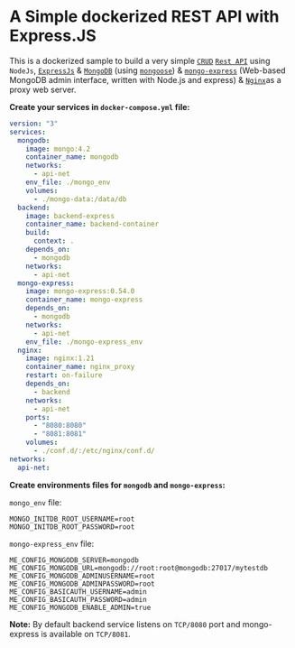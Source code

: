 # A Simple dockerized REST API with Express.JS



This is a dockerized sample to build a very simple [`CRUD`](https://en.wikipedia.org/wiki/Create,_read,_update_and_delete) [`Rest API`](https://www.geeksforgeeks.org/rest-api-introduction/) using `NodeJs`, [`ExpressJs`](https://www.npmjs.com/package/express) & [`MongoDB`](https://www.mongodb.com/what-is-mongodb) (using [`mongoose`](https://www.npmjs.com/package/mongoose)) & [`mongo-express`](https://github.com/mongo-express/mongo-express) (Web-based MongoDB admin interface, written with Node.js and express) & [`Nginx`](https://nginx.org/en/)as a proxy web server.



**Create your services in `docker-compose.yml` file:**

```yaml
version: "3"
services:
  mongodb:
    image: mongo:4.2
    container_name: mongodb
    networks:
      - api-net
    env_file: ./mongo_env
    volumes:
      - ./mongo-data:/data/db
  backend:
    image: backend-express
    container_name: backend-container
    build: 
      context: .
    depends_on:
      - mongodb
    networks: 
      - api-net
  mongo-express:
    image: mongo-express:0.54.0
    container_name: mongo-express
    depends_on:
      - mongodb
    networks:
      - api-net
    env_file: ./mongo-express_env
  nginx: 
    image: nginx:1.21
    container_name: nginx_proxy
    restart: on-failure
    depends_on:
      - backend
    networks: 
      - api-net
    ports:
      - "8080:8080"
      - "8081:8081"
    volumes:
      - ./conf.d/:/etc/nginx/conf.d/
networks:
  api-net:
```



**Create environments files for `mongodb` and `mongo-express`:**

`mongo_env` file:

```
MONGO_INITDB_ROOT_USERNAME=root
MONGO_INITDB_ROOT_PASSWORD=root
```

`mongo-express_env` file:

```
ME_CONFIG_MONGODB_SERVER=mongodb
ME_CONFIG_MONGODB_URL=mongodb://root:root@mongodb:27017/mytestdb
ME_CONFIG_MONGODB_ADMINUSERNAME=root
ME_CONFIG_MONGODB_ADMINPASSWORD=root
ME_CONFIG_BASICAUTH_USERNAME=admin
ME_CONFIG_BASICAUTH_PASSWORD=admin
ME_CONFIG_MONGODB_ENABLE_ADMIN=true
```



**Note:** By default backend service listens on `TCP/8080` port and mongo-express is available on `TCP/8081`.